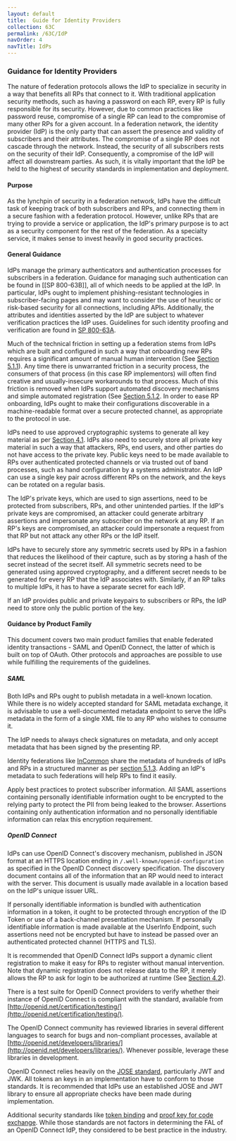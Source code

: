 ```yaml
---
layout: default
title:  Guide for Identity Providers
collection: 63C
permalink: /63C/IdP
navOrder: 4  
navTitle: IdPs  
---
```


### Guidance for Identity Providers

The nature of federation protocols allows the IdP to specialize in security in a way that benefits all RPs that connect to it. With traditional application security methods, such as having a password on each RP, every RP is fully responsible for its security. However, due to common practices like password reuse, compromise of a single RP can lead to the compromise of many other RPs for a given account. In a federation network, the identity provider (IdP) is the only party that can assert the presence and validity of subscribers and their attributes. The compromise of a single RP does not cascade through the network. Instead, the security of all subscribers rests on the security of their IdP. Consequently, a compromise of the IdP will affect all downstream parties. As such, it is vitally important that the IdP be held to the highest of security standards in implementation and deployment. 

#### Purpose

As the lynchpin of security in a federation network, IdPs have the difficult task of keeping track of both subscribers and RPs, and connecting them in a secure fashion with a federation protocol. However, unlike RPs that are trying to provide a service or application, the IdP's primary purpose is to act as a security component for the rest of the federation. As a specialty service, it makes sense to invest heavily in good security practices.

#### General Guidance

IdPs manage the primary authenticators and authentication processes for subscribers in a federation. Guidance for managing such authentication can be found in [[SP 800-63B]], all of which needs to be applied at the IdP. In particular, IdPs ought to implement phishing-resistant technologies in subscriber-facing pages and may want to consider the use of heuristic or risk-based security for all connections, including APIs. Additionally, the attributes and identities asserted by the IdP are subject to whatever verification practices the IdP uses. Guidelines for such identity proofing and verification are found in [SP 800-63A](https://pages.nist.gov/800-63-3/sp800-63a.html). 

Much of the technical friction in setting up a federation stems from IdPs which are built and configured in such a way that onboarding new RPs requires a significant amount of manual human intervention (See [Section 5.1.1](https://pages.nist.gov/800-63-3/sp800-63c.html#manual-registration)). Any time there is unwarranted friction in a security process, the consumers of that process (in this case RP implementors) will often find creative and usually-insecure workarounds to that process. Much of this friction is removed when IdPs support automated discovery mechanisms and simple automated registration (See [Section 5.1.2](https://pages.nist.gov/800-63-3/sp800-63c.html#dynamic-registration). In order to ease RP onboarding, IdPs ought to make their configurations discoverable in a machine-readable format over a secure protected channel, as appropriate to the protocol in use. 

IdPs need to use approved cryptographic systems to generate all key material as per [Section 4.1](https://pages.nist.gov/800-63-3/sp800-63c.html#key-mgmt). IdPs also need to securely store all private key material in such a way that attackers, RPs, end users, and other parties do not have access to the private key. Public keys need to be made available to RPs over authenticated protected channels or via trusted out of band processes, such as hand configuration by a systems administrator. An IdP can use a single key pair across different RPs on the network, and the keys can be rotated on a regular basis.

The IdP's private keys, which are used to sign assertions, need to be protected from subscribers, RPs, and other unintended parties. If the IdP's private keys are compromised, an attacker could generate arbitrary assertions and impersonate any subscriber on the network at any RP. If an RP's keys are compromised, an attacker could impersonate a request from that RP but not attack any other RPs or the IdP itself. 

IdPs have to securely store any symmetric secrets used by RPs in a fashion that reduces the likelihood of their capture, such as by storing a hash of the secret instead of the secret itself. All symmetric secrets need to be generated using approved cryptography, and a different secret needs to be generated for every RP that the IdP associates with. Similarly, if an RP talks to multiple IdPs, it has to have a separate secret for each IdP. 

If an IdP provides public and private keypairs to subscribers or RPs, the IdP need to store only the public portion of the key. 

#### Guidance by Product Family

This document covers two main product families that enable federated identity transactions - SAML and OpenID Connect, the latter of which is built on top of OAuth. Other protocols and approaches are possible to use while fulfilling the requirements of the guidelines.

##### SAML

Both IdPs and RPs ought to publish metadata in a well-known location. While there is no widely accepted standard for SAML metadata exchange, it is advisable to use a well-documented metadata endpoint to serve the IdPs metadata in the form of a single XML file to any RP who wishes to consume it.

The IdP needs to always check signatures on metadata, and only accept metadata that has been signed by the presenting RP.

Identity federations like [InCommon](https://www.incommon.org/) share the metadata of hundreds of IdPs and RPs in a structured manner as per [section 5.1.3](https://pages.nist.gov/800-63-3/sp800-63c.html#authorities). Adding an IdP's metadata to such federations will help RPs to find it easily.

Apply best practices to protect subscriber information. All SAML assertions containing personally identifiable information ought to be encrypted to the relying party to protect the PII from being leaked to the browser. Assertions containing only authentication information and no personally identifiable information can relax this encryption requirement.

##### OpenID Connect

IdPs can use OpenID Connect's discovery mechanism, published in JSON format at an HTTPS location ending in `/.well-known/openid-configuration` as specified in the OpenID Connect discovery specification. The discovery document contains all of the information that an RP would need to interact with the server. This document is usually made available in a location based on the IdP's unique issuer URL.

If personally identifiable information is bundled with authentication information in a token, it ought to be protected through encryption of the ID Token or use of a back-channel presentation mechanism. If personally identifiable information is made available at the UserInfo Endpoint, such assertions need not be encrypted but have to instead be passed over an authenticated protected channel (HTTPS and TLS).

It is recommended that OpenID Connect IdPs support a dynamic client registration to make it easy for RPs to register without manual intervention. Note that dynamic registration does not release data to the RP, it merely allows the RP to ask for login to be authorized at runtime (See [Section  4.2](https://pages.nist.gov/800-63-3/sp800-63c.html#runtime)).

There is a test suite for OpenID Connect providers to verify whether their instance of OpenID Connect is compliant with the standard, available from [http://openid.net/certification/testing/](http://openid.net/certification/testing/). 

The OpenID Connect community has reviewed libraries in several different languages to search for bugs and non-compliant processes, available at [http://openid.net/developers/libraries/](http://openid.net/developers/libraries/). Whenever possible, leverage these libraries in development.
 
OpenID Connect relies heavily on the [JOSE standard](https://datatracker.ietf.org/wg/jose/about/), particularly JWT and JWK. All tokens an keys in an implementation have to conform to those standards. It is recommended that IdPs use an established JOSE and JWT library to ensure all appropriate checks have been made during implementation. 

Additional security standards like [token binding](https://datatracker.ietf.org/wg/tokbind/documents/) and [proof key for code exchange](https://tools.ietf.org/html/rfc7636). While those standards are not factors in determining the FAL of an OpenID Connect IdP, they considered to be best practice in the industry.


